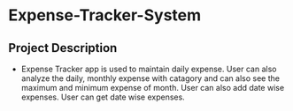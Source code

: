 # Expense-Tracker-System

## Project Description
- Expense Tracker app is used to maintain daily expense. User can also analyze the daily, monthly expense with catagory and can also see the maximum and minimum expense of month. User can also add date wise expenses. User can get date wise expenses.
